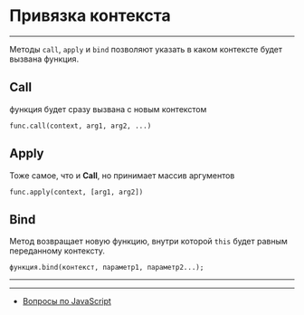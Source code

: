 # Привязка контекста

---

Методы `call`, `apply` и `bind` позволяют указать в каком контексте будет вызвана функция.

## Call

функция будет сразу вызвана c новым контекстом

```
func.call(context, arg1, arg2, ...)
```

## Apply

Тоже самое, что и **Call**, но принимает массив аргументов

```
func.apply(context, [arg1, arg2])
```

## Bind

Метод возвращает новую функцию, внутри которой `this` будет равным переданному контексту.

```
функция.bind(контекст, параметр1, параметр2...);
```

---

---

- [Вопросы по JavaScript](../javaScript.md)
